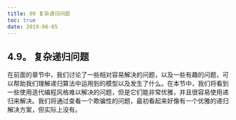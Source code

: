 ```yaml
---
title: 09 复杂递归问题
toc: true
date: 2019-06-05
---
```

## 4.9。 复杂递归问题

在前面的章节中，我们讨论了一些相对容易解决的问题，以及一些有趣的问题，可以帮助我们理解递归算法中运用到的模型以及发生了什么。在本节中，我们将看到一些使用迭代编程风格难以解决的问题，但是它们能非常优雅，并且很容易使用递归来解决。我们将通过查看一个欺骗性的问题，最初看起来好像有一个优雅的递归解决方案，但实际上没有。
